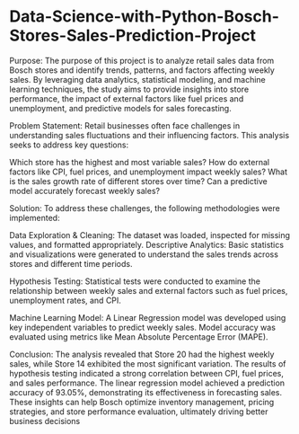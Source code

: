 # Data-Science-with-Python-Bosch-Stores-Sales-Prediction-Project
Purpose:
The purpose of this project is to analyze retail sales data from Bosch stores and identify trends, patterns, and factors affecting weekly sales. By leveraging data analytics, statistical modeling, and machine learning techniques, the study aims to provide insights into store performance, the impact of external factors like fuel prices and unemployment, and predictive models for sales forecasting.

Problem Statement:
Retail businesses often face challenges in understanding sales fluctuations and their influencing factors. This analysis seeks to address key questions:

Which store has the highest and most variable sales?
How do external factors like CPI, fuel prices, and unemployment impact weekly sales?
What is the sales growth rate of different stores over time?
Can a predictive model accurately forecast weekly sales?

Solution:
To address these challenges, the following methodologies were implemented:

Data Exploration & Cleaning: The dataset was loaded, inspected for missing values, and formatted appropriately.
Descriptive Analytics: Basic statistics and visualizations were generated to understand the sales trends across stores and different time periods.

Hypothesis Testing: Statistical tests were conducted to examine the relationship between weekly sales and external factors such as fuel prices, unemployment rates, and CPI.

Machine Learning Model: A Linear Regression model was developed using key independent variables to predict weekly sales. Model accuracy was evaluated using metrics like Mean Absolute Percentage Error (MAPE).

Conclusion:
The analysis revealed that Store 20 had the highest weekly sales, while Store 14 exhibited the most significant variation. The results of hypothesis testing indicated a strong correlation between CPI, fuel prices, and sales performance. The linear regression model achieved a prediction accuracy of 93.05%, demonstrating its effectiveness in forecasting sales. These insights can help Bosch optimize inventory management, pricing strategies, and store performance evaluation, ultimately driving better business decisions
